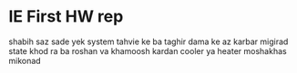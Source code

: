 # IE First HW rep
shabih saz sade yek system tahvie ke ba taghir dama ke az karbar migirad state khod ra ba roshan va khamoosh kardan cooler ya heater moshakhas mikonad

